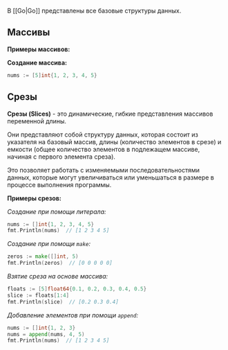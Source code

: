 В [[Go|Go]] представлены все базовые структуры данных.

## Массивы

**Примеры массивов:**

**Создание массива:**

```Go
nums := [5]int{1, 2, 3, 4, 5}
```

## Срезы

**Срезы (Slices)** - это динамические, гибкие представления массивов переменной длины. 

Они представляют собой структуру данных, которая состоит из указателя на базовый массив, длины (количество элементов в срезе) и емкости (общее количество элементов в подлежащем массиве, начиная с первого элемента среза). 

Это позволяет работать с изменяемыми последовательностями данных, которые могут увеличиваться или уменьшаться в размере в процессе выполнения программы.

**Примеры срезов:**

*Создание при помощи литерала:*

```Go
nums := []int{1, 2, 3, 4, 5}
fmt.Println(nums)  // [1 2 3 4 5]
```

*Создание при помощи `make`:*

```Go
zeros := make([]int, 5)
fmt.Println(zeros)  // [0 0 0 0 0]
```

*Взятие среза на основе массива:*

```Go
floats := [5]float64{0.1, 0.2, 0.3, 0.4, 0.5}
slice := floats[1:4]
fmt.Println(slice)  // [0.2 0.3 0.4]
```

*Добавление элементов при помощи `append`:*

```Go
nums := []int{1, 2, 3}
nums = append(nums, 4, 5)
fmt.Println(nums)  // [1 2 3 4 5]
```
